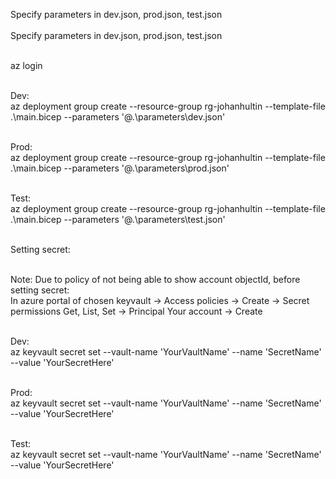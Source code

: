 Specify parameters in dev.json, prod.json, test.json <br><br>
Specify parameters in dev.json, prod.json, test.json <br><br>

az login <br><br>

Dev: <br>
az deployment group create --resource-group rg-johanhultin --template-file .\main.bicep --parameters '@.\parameters\dev.json' <br><br>

Prod: <br>
az deployment group create --resource-group rg-johanhultin --template-file .\main.bicep --parameters '@.\parameters\prod.json' <br><br>

Test: <br>
az deployment group create --resource-group rg-johanhultin --template-file .\main.bicep --parameters '@.\parameters\test.json' <br><br>

Setting secret: <br><br>

Note: Due to policy of not being able to show account objectId, before setting secret: <br>
In azure portal of chosen keyvault -> Access policies -> Create -> Secret permissions Get, List, Set -> Principal Your account -> Create <br><br>

Dev: <br>
az keyvault secret set --vault-name 'YourVaultName' --name 'SecretName' --value 'YourSecretHere' <br><br>

Prod: <br>
az keyvault secret set --vault-name 'YourVaultName' --name 'SecretName' --value 'YourSecretHere' <br><br>

Test: <br>
az keyvault secret set --vault-name 'YourVaultName' --name 'SecretName' --value 'YourSecretHere' <br><br>
